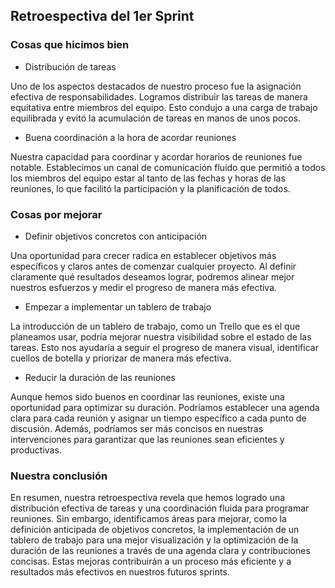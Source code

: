 ## Retroespectiva del 1er Sprint
### Cosas que hicimos bien

- Distribución de tareas

Uno de los aspectos destacados de nuestro proceso fue la asignación efectiva de responsabilidades. Logramos distribuir las tareas de manera equitativa entre miembros del equipo. Esto condujo a una carga de trabajo equilibrada y evitó la acumulación de tareas en manos de unos pocos.

- Buena coordinación a la hora de acordar reuniones


Nuestra capacidad para coordinar y acordar horarios de reuniones fue notable. Establecimos un canal de comunicación fluido que permitió a todos los miembros del equipo estar al tanto de las fechas y horas de las reuniones, lo que facilitó la participación y la planificación de todos.

### Cosas por mejorar

- Definir objetivos concretos con anticipación

Una oportunidad para crecer radica en establecer objetivos más específicos y claros antes de comenzar cualquier proyecto. Al definir claramente qué resultados deseamos lograr, podremos alinear mejor nuestros esfuerzos y medir el progreso de manera más efectiva.

- Empezar a implementar un tablero de trabajo

La introducción de un tablero de trabajo, como un Trello que es el que planeamos usar, podría mejorar nuestra visibilidad sobre el estado de las tareas. Esto nos ayudaría a seguir el progreso de manera visual, identificar cuellos de botella y priorizar de manera más efectiva.

- Reducir la duración de las reuniones

Aunque hemos sido buenos en coordinar las reuniones, existe una oportunidad para optimizar su duración. Podríamos establecer una agenda clara para cada reunión y asignar un tiempo específico a cada punto de discusión. Además, podríamos ser más concisos en nuestras intervenciones para garantizar que las reuniones sean eficientes y productivas.


### Nuestra conclusión

En resumen, nuestra retroespectiva revela que hemos logrado una distribución efectiva de tareas y una coordinación fluida para programar reuniones. Sin embargo, identificamos áreas para mejorar, como la definición anticipada de objetivos concretos, la implementación de un tablero de trabajo para una mejor visualización y la optimización de la duración de las reuniones a través de una agenda clara y contribuciones concisas. Estas mejoras contribuirán a un proceso más eficiente y a resultados más efectivos en nuestros futuros sprints.